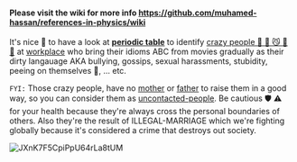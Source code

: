 #### Please visit the wiki for more info https://github.com/muhamed-hassan/references-in-physics/wiki

It's nice 🤨 to have a look at [**periodic table**](https://en.wikipedia.org/wiki/Periodic_table) to identify [crazy people 🤖 👾 😼 🤪 🤡](https://en.wikipedia.org/wiki/Joker_(character)) at [workplace](https://en.wikipedia.org/wiki/Workplace) who bring their idioms ABC from movies gradually as their dirty langauage AKA bullying, gossips, sexual harassments, stubidity, peeing on themselves 💩, ... etc.

`FYI:` Those crazy people, have no [mother](https://en.wikipedia.org/wiki/Mother) or [father](https://en.wikipedia.org/wiki/Father) to raise them in a good way, so you can consider them as [uncontacted-people](https://en.wikipedia.org/wiki/Uncontacted_peoples). Be cautious 🛡 ⚠ for your health because they're always cross the personal boundaries of others. Also they're the result of ILLEGAL-MARRIAGE which we're fighting globally because it's considered a crime that destroys out society. 

![JXnK7F5CpiPpU64rLa8tUM](https://user-images.githubusercontent.com/17825804/219295197-18d67b5f-e30c-4727-8891-edafbb1b6190.jpg)
